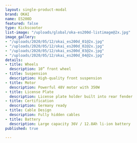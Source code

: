 ```yaml
---
layout: single-product-modal
brand: OKAI
name: ES200D
featured: false
type: Kickscooter
list-image: "/uploads/global/oka-es200d-listimage@2x.jpg"
image_gallery:
- "/uploads/2020/05/12/okai_es200d_01@2x.jpg"
- "/uploads/2020/05/12/okai_es200d_02@2x.jpg"
- "/uploads/2020/05/12/okai_es200d_03@2x.jpg"
- "/uploads/2020/05/12/okai_es200d_04@2x.jpg"
details:
- title: Wheels
  description: 10” front wheel
- title: Suspension
  description: High-quality front suspension
- title: Motor
  description: Powerful 48V motor with 350W
- title: License Plate
  description: License plate holder built into rear fender
- title: Certification
  description: Germany ready
- title: Cable Design
  description: Fully hidden cables
- title: Battery
  description: Large capacity 36V / 12.8Ah li-ion battery
published: true

---
```

